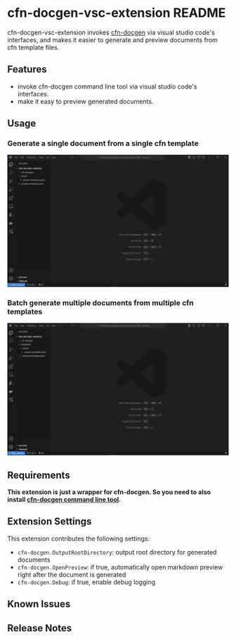 # cfn-docgen-vsc-extension README

cfn-docgen-vsc-extension invokes [cfn-docgen](https://github.com/horietakehiro/cfn-docgen) via visual studio code's interfaces, and makes it easier to generate and preview documents from cfn template files.

## Features

- invoke cfn-docgen command line tool via visual studio code's interfaces.
- make it easy to preview generated documents.

## Usage

### Generate a single document from a single cfn template

![single-dest-from-single-source](./images/single-dest-single-source.gif)

### Batch generate multiple documents from multiple cfn templates

![multi-dest-from-multi-source](./images/multi-dest-multi-source.gif)

## Requirements

**This extension is just a wrapper for cfn-docgen. So you need to also install [cfn-docgen command line tool](https://github.com/horietakehiro/cfn-docgen#cli).**

## Extension Settings

This extension contributes the following settings:

* `cfn-docgen.OutputRootDirectory`: output root directory for generated documents
* `cfn-docgen.OpenPreview`: if true, automatically open markdown preview right after the document is generated
* `cfn-docgen.Debug`: if true, enable debug logging

## Known Issues

## Release Notes


